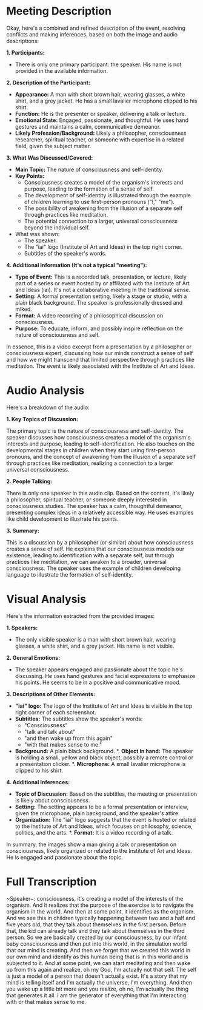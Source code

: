 # Meeting Description

Okay, here's a combined and refined description of the event, resolving conflicts and making inferences, based on both the image and audio descriptions:

**1. Participants:**

*   There is only one primary participant: the speaker. His name is not provided in the available information.

**2. Description of the Participant:**

*   **Appearance:** A man with short brown hair, wearing glasses, a white shirt, and a grey jacket. He has a small lavalier microphone clipped to his shirt.
*   **Function:** He is the presenter or speaker, delivering a talk or lecture.
*   **Emotional State:** Engaged, passionate, and thoughtful. He uses hand gestures and maintains a calm, communicative demeanor.
*   **Likely Profession/Background:** Likely a philosopher, consciousness researcher, spiritual teacher, or someone with expertise in a related field, given the subject matter.

**3. What Was Discussed/Covered:**

*   **Main Topic:** The nature of consciousness and self-identity.
*   **Key Points:**
    *   Consciousness creates a model of the organism's interests and purpose, leading to the formation of a sense of self.
    *   The development of self-identity is illustrated through the example of children learning to use first-person pronouns ("I," "me").
    *   The possibility of awakening from the illusion of a separate self through practices like meditation.
    *   The potential connection to a larger, universal consciousness beyond the individual self.
* What was shown:
    * The speaker.
    * The "iai" logo (Institute of Art and Ideas) in the top right corner.
    * Subtitles of the speaker's words.

**4. Additional Information (It's not a typical "meeting"):**

*   **Type of Event:** This is a recorded talk, presentation, or lecture, likely part of a series or event hosted by or affiliated with the Institute of Art and Ideas (iai). It's not a collaborative meeting in the traditional sense.
*   **Setting:** A formal presentation setting, likely a stage or studio, with a plain black background. The speaker is professionally dressed and miked.
*   **Format:** A video recording of a philosophical discussion on consciousness.
*   **Purpose:** To educate, inform, and possibly inspire reflection on the nature of consciousness and self.

In essence, this is a video excerpt from a presentation by a philosopher or consciousness expert, discussing how our minds construct a sense of self and how we might transcend that limited perspective through practices like meditation. The event is likely associated with the Institute of Art and Ideas.



# Audio Analysis

Here's a breakdown of the audio:

**1. Key Topics of Discussion:**

The primary topic is the nature of consciousness and self-identity. The speaker discusses how consciousness creates a model of the organism's interests and purpose, leading to self-identification. He also touches on the developmental stages in children when they start using first-person pronouns, and the concept of awakening from the illusion of a separate self through practices like meditation, realizing a connection to a larger universal consciousness.

**2. People Talking:**

There is only one speaker in this audio clip. Based on the content, it's likely a philosopher, spiritual teacher, or someone deeply interested in consciousness studies. The speaker has a calm, thoughtful demeanor, presenting complex ideas in a relatively accessible way. He uses examples like child development to illustrate his points.

**3. Summary:**

This is a discussion by a philosopher (or similar) about how consciousness creates a sense of self. He explains that our consciousness models our existence, leading to identification with a separate self, but through practices like meditation, we can awaken to a broader, universal consciousness. The speaker uses the example of children developing language to illustrate the formation of self-identity.



# Visual Analysis

Here's the information extracted from the provided images:

**1. Speakers:**

*   The only visible speaker is a man with short brown hair, wearing glasses, a white shirt, and a grey jacket. His name is not visible.

**2. General Emotions:**

*   The speaker appears engaged and passionate about the topic he's discussing. He uses hand gestures and facial expressions to emphasize his points. He seems to be in a positive and communicative mood.

**3. Descriptions of Other Elements:**

*   **"iai" logo:** The logo of the Institute of Art and Ideas is visible in the top right corner of each screenshot.
*   **Subtitles:** The subtitles show the speaker's words:
    *   "Consciousness"
    *   "talk and talk about"
    *    "and then wake up from this again"
    *    "with that makes sense to me."
*    **Background:** A plain black background.
*.   **Object in hand:** The speaker is holding a small, yellow and black object, possibly a remote control or a presentation clicker.
*.   **Microphone:** A small lavalier microphone is clipped to his shirt.

**4. Additional Inferences:**

*   **Topic of Discussion:** Based on the subtitles, the meeting or presentation is likely about consciousness.
*   **Setting:** The setting appears to be a formal presentation or interview, given the microphone, plain background, and the speaker's attire.
*   **Organization:** The "iai" logo suggests that the event is hosted or related to the Institute of Art and Ideas, which focuses on philosophy, science, politics, and the arts.
*.  **Format:** It is a video recording of a talk.

In summary, the images show a man giving a talk or presentation on consciousness, likely organized or related to the Institute of Art and Ideas. He is engaged and passionate about the topic.



# Full Transcription

~Speaker~: consciousness, it's creating a model of the interests of the organism. And it realizes that the purpose of the exercise is to navigate the organism in the world. And then at some point, it identifies as the organism. And we see this in children typically happening between two and a half and five years old, that they talk about themselves in the first person. Before that, the kid can already talk and they talk about themselves in the third person. So we are basically created by our consciousness, by our infant baby consciousness and then put into this world, in the simulation world that our mind is creating. And then we forget that we created this world in our own mind and identify as this human being that is in this world and is subjected to it. And at some point, we can start meditating and then wake up from this again and realize, oh my God, I'm actually not that self. The self is just a model of a person that doesn't actually exist. It's a story that my mind is telling itself and I'm actually the universe, I'm everything. And then you wake up a little bit more and you realize, oh no, I'm actually the thing that generates it all. I am the generator of everything that I'm interacting with or that makes sense to me.